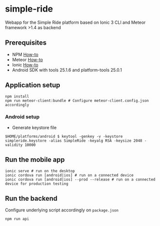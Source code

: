 # simple-ride

Webapp for the Simple Ride platform based on Ionic 3 CLI and Meteor framework >1.4 as backend

## Prerequisites

* NPM [How-to](https://nodejs.org/en/)
* Meteor [How-to](https://www.meteor.com/install)
* Ionic [How-to](https://ionicframework.com/getting-started/)
* Android SDK with tools 25.1.6 and platform-tools 25.0.1

## Application setup

```
npm install
npm run meteor-client:bundle # Configure meteor-client.config.json accordingly
```

### Android setup

* Generate keystore file
```
$HOME/platforms/android $ keytool -genkey -v -keystore simpleride.keystore -alias SimpleRide -keyalg RSA -keysize 2048 -validity 10000
```

## Run the mobile app

```
ionic serve # run on the desktop
ionic cordova run [android|ios] # run on a connected device
ionic cordova run [android|ios] --prod --release # run on a connected device for production testing
```

## Run the backend

Configure underlying script accordingly on `package.json`

```
npm run api
```
